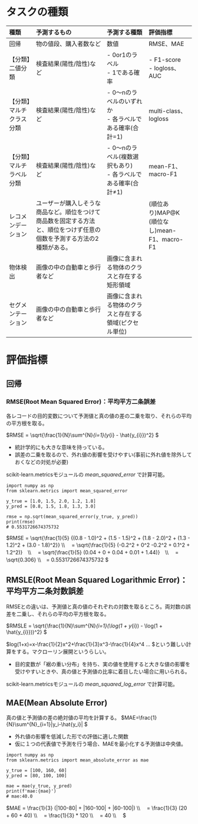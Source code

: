# タスクの種類
|種類|予測するもの|予測する種類|評価指標|
|:--|:--|:--|:--|
|回帰|物の値段、購入者数など|数値|RMSE、MAE|
|【分類】二値分類|検査結果(陽性/陰性)など|- 0or1のラベル<br> - 1である確率|- F1-score<br> - logloss、AUC|
|【分類】マルチクラス分類|検査結果(陽性/陰性)など|- 0〜nのラベルのいずれか<br> - 各ラベルである確率(合計=1)|multi-class、logloss|
|【分類】マルチラベル分類|検査結果(陽性/陰性)など|- 0〜nのラベル(複数選択もあり)<br> - 各ラベルである確率(合計≠1)|mean-F1、macro-F1|
|レコメンデーション|ユーザーが購入しそうな商品など。順位をつけて商品数を固定する方法と、順位をつけず任意の個数を予測する方法の2種類がある。||(順位あり)MAP@K<br>(順位なし)mean-F1、macro-F1|
|物体検出|画像の中の自動車と歩行者など|画像に含まれる物体のクラスと存在する矩形領域||
|セグメンテーション|画像の中の自動車と歩行者など|画像に含まれる物体のクラスと存在する領域(ピクセル単位)||

# 評価指標
## 回帰
### RMSE(Root Mean Squared Error)：平均平方二条誤差
各レコードの目的変数について予測値と真の値の差の二乗を取り、それらの平均の平方根を取る。

$RMSE = \sqrt{\frac{1}{N}\sum^{N}_{i=1}(y_{i} - \hat{y_{i}})^2}
$
- 統計学的にも大きな意味を持っている。
- 誤差の二乗を取るので、外れ値の影響を受けやすい(事前に外れ値を除外しておくなどの対処が必要)

scikit-learn.metricsモジュールの _mean_squared_error_ で計算可能。
```
import numpy as np
from sklearn.metrics import mean_squared_error

y_true = [1.0, 1.5, 2.0, 1.2, 1.8]
y_pred = [0.8, 1.5, 1.8, 1.3, 3.0]

rmse = np.sqrt(mean_squared_error(y_true, y_pred))
print(rmse)
# 0.5531726674375732
```
$RMSE = \sqrt{\frac{1}{5} \{(0.8 - 1.0)^2 + (1.5 - 1.5)^2 + (1.8 - 2.0)^2 + (1.3 - 1.2)^2 + (3.0 - 1.8)^2\}} \\\\　
= \sqrt{\frac{1}{5} (-0.2^2 + 0^2 -0.2^2 + 0.1^2 + 1.2^2)}　\\\\　
= \sqrt{\frac{1}{5} (0.04 + 0 + 0.04 + 0.01 + 1.44)}　\\\\　
= \sqrt{0.306} \\\\　= 0.5531726674375732
$



## RMSLE(Root Mean Squared Logarithmic Error)：平均平方二条対数誤差
RMSEとの違いは、予測値と真の値のそれぞれの対数を取るところ。両対数の誤差を二乗し、それらの平均の平方根を取る。

$RMSLE = \sqrt{\frac{1}{N}\sum^{N}_{i=1}(\log(1 + y_{i}) - \log(1 + \hat{y_{i}}))^2}
$

$log(1+x)=x-\frac{1}{2}x^2+\frac{1}{3}x^3-\frac{1}{4}x^4 ... $という難しい計算をする。マクローリン展開というらしい。
- 目的変数が「裾の重い分布」を持ち、実の値を使用すると大きな値の影響を受けやすいときや、真の値と予測値の比率に着目したい場合に用いられる。


scikit-learn.metricsモジュールの _mean_squared_log_error_ で計算可能。

## MAE(Mean Absolute Error)
真の値と予測値の差の絶対値の平均を計算する。
$MAE=\frac{1}{N}\sum^{N}_{i=1}|y_i-\hat{y_i}| $
- 外れ値の影響を低減した形での評価に適した関数
- 仮に１つの代表値で予測を行う場合、MAEを最小化する予測値は中央値。
```
import numpy as np
from sklearn.metrics import mean_absolute_error as mae

y_true = [100, 160, 60]
y_pred = [80, 100, 100]

mae = mae(y_true, y_pred)
print(f'mae:{mae}')
# mae:40.0
```
$MAE = \frac{1}{3} (|100-80| + |160-100| + |60-100|) \\\\　
= \frac{1}{3} (20 + 60 + 40) \\\\　
= \frac{1}{3} * 120 \\\\　
= 40 \\\\　
$
